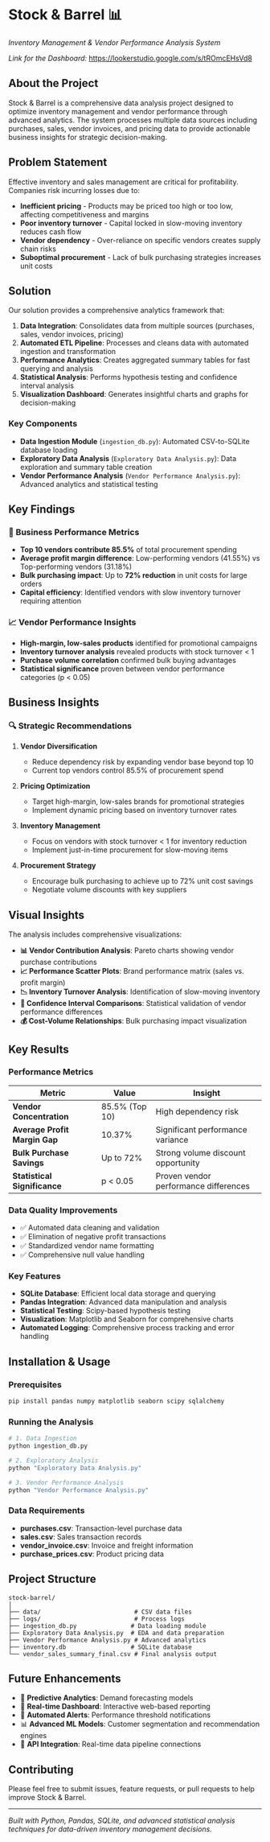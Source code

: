# Stock & Barrel 📊
*Inventory Management & Vendor Performance Analysis System*

*Link for the Dashboard:* https://lookerstudio.google.com/s/tROmcEHsVd8

## About the Project

Stock & Barrel is a comprehensive data analysis project designed to optimize inventory management and vendor performance through advanced analytics. The system processes multiple data sources including purchases, sales, vendor invoices, and pricing data to provide actionable business insights for strategic decision-making.

## Problem Statement

Effective inventory and sales management are critical for profitability. Companies risk incurring losses due to:

- **Inefficient pricing** - Products may be priced too high or too low, affecting competitiveness and margins
- **Poor inventory turnover** - Capital locked in slow-moving inventory reduces cash flow
- **Vendor dependency** - Over-reliance on specific vendors creates supply chain risks
- **Suboptimal procurement** - Lack of bulk purchasing strategies increases unit costs

## Solution

Our solution provides a comprehensive analytics framework that:

1. **Data Integration**: Consolidates data from multiple sources (purchases, sales, vendor invoices, pricing)
2. **Automated ETL Pipeline**: Processes and cleans data with automated ingestion and transformation
3. **Performance Analytics**: Creates aggregated summary tables for fast querying and analysis
4. **Statistical Analysis**: Performs hypothesis testing and confidence interval analysis
5. **Visualization Dashboard**: Generates insightful charts and graphs for decision-making

### Key Components

- **Data Ingestion Module** (`ingestion_db.py`): Automated CSV-to-SQLite database loading
- **Exploratory Data Analysis** (`Exploratory Data Analysis.py`): Data exploration and summary table creation
- **Vendor Performance Analysis** (`Vendor Performance Analysis.py`): Advanced analytics and statistical testing

## Key Findings

### 🎯 Business Performance Metrics
- **Top 10 vendors contribute 85.5%** of total procurement spending
- **Average profit margin difference**: Low-performing vendors (41.55%) vs Top-performing vendors (31.18%)
- **Bulk purchasing impact**: Up to **72% reduction** in unit costs for large orders
- **Capital efficiency**: Identified vendors with slow inventory turnover requiring attention

### 📈 Vendor Performance Insights
- **High-margin, low-sales products** identified for promotional campaigns
- **Inventory turnover analysis** revealed products with stock turnover < 1
- **Purchase volume correlation** confirmed bulk buying advantages
- **Statistical significance** proven between vendor performance categories (p < 0.05)

## Business Insights

### 🔍 Strategic Recommendations

1. **Vendor Diversification**
   - Reduce dependency risk by expanding vendor base beyond top 10
   - Current top vendors control 85.5% of procurement spend

2. **Pricing Optimization**
   - Target high-margin, low-sales brands for promotional strategies
   - Implement dynamic pricing based on inventory turnover rates

3. **Inventory Management**
   - Focus on vendors with stock turnover < 1 for inventory reduction
   - Implement just-in-time procurement for slow-moving items

4. **Procurement Strategy**
   - Encourage bulk purchasing to achieve up to 72% unit cost savings
   - Negotiate volume discounts with key suppliers

## Visual Insights

The analysis includes comprehensive visualizations:

- **📊 Vendor Contribution Analysis**: Pareto charts showing vendor purchase contributions
- **📈 Performance Scatter Plots**: Brand performance matrix (sales vs. profit margin)
- **📉 Inventory Turnover Analysis**: Identification of slow-moving inventory
- **🎯 Confidence Interval Comparisons**: Statistical validation of vendor performance differences
- **💰 Cost-Volume Relationships**: Bulk purchasing impact visualization

## Key Results

### Performance Metrics
| Metric | Value | Insight |
|--------|--------|---------|
| **Vendor Concentration** | 85.5% (Top 10) | High dependency risk |
| **Average Profit Margin Gap** | 10.37% | Significant performance variance |
| **Bulk Purchase Savings** | Up to 72% | Strong volume discount opportunity |
| **Statistical Significance** | p < 0.05 | Proven vendor performance differences |

### Data Quality Improvements
- ✅ Automated data cleaning and validation
- ✅ Elimination of negative profit transactions
- ✅ Standardized vendor name formatting
- ✅ Comprehensive null value handling


### Key Features
- **SQLite Database**: Efficient local data storage and querying
- **Pandas Integration**: Advanced data manipulation and analysis
- **Statistical Testing**: Scipy-based hypothesis testing
- **Visualization**: Matplotlib and Seaborn for comprehensive charts
- **Automated Logging**: Comprehensive process tracking and error handling

## Installation & Usage

### Prerequisites
```bash
pip install pandas numpy matplotlib seaborn scipy sqlalchemy
```

### Running the Analysis
```bash
# 1. Data Ingestion
python ingestion_db.py

# 2. Exploratory Analysis
python "Exploratory Data Analysis.py"

# 3. Vendor Performance Analysis  
python "Vendor Performance Analysis.py"
```

### Data Requirements
- **purchases.csv**: Transaction-level purchase data
- **sales.csv**: Sales transaction records
- **vendor_invoice.csv**: Invoice and freight information
- **purchase_prices.csv**: Product pricing data

## Project Structure
```
stock-barrel/
│
├── data/                          # CSV data files
├── logs/                          # Process logs
├── ingestion_db.py               # Data loading module
├── Exploratory Data Analysis.py  # EDA and data preparation
├── Vendor Performance Analysis.py # Advanced analytics
├── inventory.db                  # SQLite database
└── vendor_sales_summary_final.csv # Final analysis output
```

## Future Enhancements

- 🔮 **Predictive Analytics**: Demand forecasting models
- 📱 **Real-time Dashboard**: Interactive web-based reporting
- 🤖 **Automated Alerts**: Performance threshold notifications  
- 📊 **Advanced ML Models**: Customer segmentation and recommendation engines
- 🔄 **API Integration**: Real-time data pipeline connections

## Contributing

Please feel free to submit issues, feature requests, or pull requests to help improve Stock & Barrel.

---

*Built with Python, Pandas, SQLite, and advanced statistical analysis techniques for data-driven inventory management decisions.*
